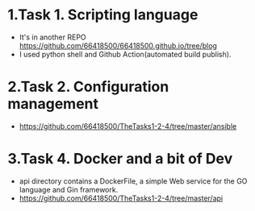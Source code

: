 # 1.Task 1. Scripting language
* It's in another REPO https://github.com/66418500/66418500.github.io/tree/blog
* I used python shell and Github Action(automated build publish).
# 2.Task 2. Configuration management
* https://github.com/66418500/TheTasks1-2-4/tree/master/ansible
# 3.Task 4. Docker and a bit of Dev
* api directory contains a DockerFile, a simple Web service for the GO language and Gin framework.
* https://github.com/66418500/TheTasks1-2-4/tree/master/api

